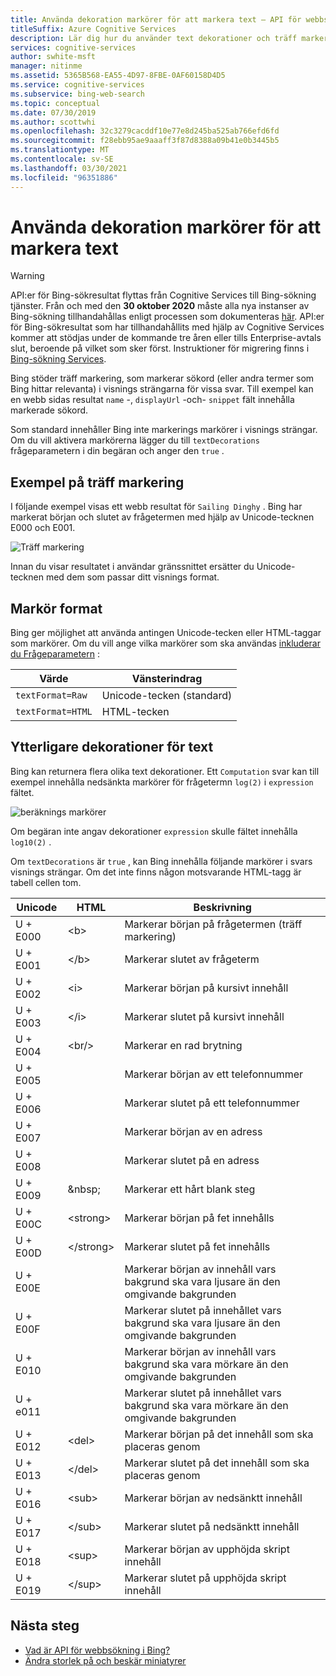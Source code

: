 ```yaml
---
title: Använda dekoration markörer för att markera text – API för webbsökning i Bing
titleSuffix: Azure Cognitive Services
description: Lär dig hur du använder text dekorationer och träff markeringar i dina Sök resultat med hjälp av API för webbsökning i Bing.
services: cognitive-services
author: swhite-msft
manager: nitinme
ms.assetid: 5365B568-EA55-4D97-8FBE-0AF60158D4D5
ms.service: cognitive-services
ms.subservice: bing-web-search
ms.topic: conceptual
ms.date: 07/30/2019
ms.author: scottwhi
ms.openlocfilehash: 32c3279cacddf10e77e8d245ba525ab766efd6fd
ms.sourcegitcommit: f28ebb95ae9aaaff3f87d8388a09b41e0b3445b5
ms.translationtype: MT
ms.contentlocale: sv-SE
ms.lasthandoff: 03/30/2021
ms.locfileid: "96351886"
---
```

# <a name="using-decoration-markers-to-highlight-text"></a>Använda dekoration markörer för att markera text

> [!WARNING]
> API:er för Bing-sökresultat flyttas från Cognitive Services till Bing-sökning tjänster. Från och med den **30 oktober 2020** måste alla nya instanser av Bing-sökning tillhandahållas enligt processen som dokumenteras [här](/bing/search-apis/bing-web-search/create-bing-search-service-resource).
> API:er för Bing-sökresultat som har tillhandahållits med hjälp av Cognitive Services kommer att stödjas under de kommande tre åren eller tills Enterprise-avtals slut, beroende på vilket som sker först.
> Instruktioner för migrering finns i [Bing-sökning Services](/bing/search-apis/bing-web-search/create-bing-search-service-resource).

Bing stöder träff markering, som markerar sökord (eller andra termer som Bing hittar relevanta) i visnings strängarna för vissa svar. Till exempel kan en webb sidas resultat `name` -, `displayUrl` -och- `snippet` fält innehålla markerade sökord. 

Som standard innehåller Bing inte markerings markörer i visnings strängar. Om du vill aktivera markörerna lägger du till `textDecorations` frågeparametern i din begäran och anger den `true` .

## <a name="hit-highlighting-example"></a>Exempel på träff markering

I följande exempel visas ett webb resultat för `Sailing Dinghy` . Bing har markerat början och slutet av frågetermen med hjälp av Unicode-tecknen E000 och E001.
  
![Träff markering](./media/cognitive-services-bing-web-api/bing-hit-highlighting.png) 

Innan du visar resultatet i användar gränssnittet ersätter du Unicode-tecknen med dem som passar ditt visnings format.

## <a name="marker-formatting"></a>Markör format

Bing ger möjlighet att använda antingen Unicode-tecken eller HTML-taggar som markörer. Om du vill ange vilka markörer som ska användas [inkluderar du Frågeparametern](/rest/api/cognitiveservices-bingsearch/bing-web-api-v7-reference#textformat) : 

| Värde             | Vänsterindrag                       |
|-------------------|------------------------------|
| `textFormat=Raw`  | Unicode-tecken (standard) |
| `textFormat=HTML` | HTML-tecken              |

## <a name="additional-text-decorations"></a>Ytterligare dekorationer för text

Bing kan returnera flera olika text dekorationer. Ett `Computation` svar kan till exempel innehålla nedsänkta markörer för frågetermn `log(2)` i `expression` fältet.

![beräknings markörer](./media/cognitive-services-bing-web-api/bing-markers-computation.png) 

Om begäran inte angav dekorationer `expression` skulle fältet innehålla `log10(2)` . 

Om `textDecorations` är `true` , kan Bing innehålla följande markörer i svars visnings strängar. Om det inte finns någon motsvarande HTML-tagg är tabell cellen tom.

|Unicode|HTML|Beskrivning
|-|-|-
|U + E000|\<b>|Markerar början på frågetermen (träff markering)
|U + E001|\</b>|Markerar slutet av frågeterm
|U + E002|\<i>|Markerar början på kursivt innehåll 
|U + E003|\</i>|Markerar slutet på kursivt innehåll
|U + E004|\<br/>|Markerar en rad brytning
|U + E005||Markerar början av ett telefonnummer
|U + E006||Markerar slutet på ett telefonnummer
|U + E007||Markerar början av en adress
|U + E008||Markerar slutet på en adress
|U + E009|\&nbsp;|Markerar ett hårt blank steg
|U + E00C|\<strong>|Markerar början på fet innehålls
|U + E00D|\</strong>|Markerar slutet på fet innehålls
|U + E00E||Markerar början av innehåll vars bakgrund ska vara ljusare än den omgivande bakgrunden
|U + E00F||Markerar slutet på innehållet vars bakgrund ska vara ljusare än den omgivande bakgrunden
|U + E010||Markerar början av innehåll vars bakgrund ska vara mörkare än den omgivande bakgrunden
|U + e011||Markerar slutet på innehållet vars bakgrund ska vara mörkare än den omgivande bakgrunden
|U + E012|\<del>|Markerar början på det innehåll som ska placeras genom
|U + E013|\</del>|Markerar slutet på det innehåll som ska placeras genom
|U + E016|\<sub>|Markerar början av nedsänktt innehåll
|U + E017|\</sub>|Markerar slutet på nedsänktt innehåll
|U + E018|\<sup>|Markerar början av upphöjda skript innehåll
|U + E019|\</sup>|Markerar slutet på upphöjda skript innehåll

## <a name="next-steps"></a>Nästa steg

* [Vad är API för webbsökning i Bing?](overview.md) 
* [Ändra storlek på och beskär miniatyrer](resize-and-crop-thumbnails.md)
